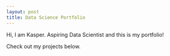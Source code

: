 ```yaml
---
layout: post
title: Data Science Portfolio
---
```


Hi, I am Kasper. Aspiring Data Scientist and this is my portfolio!

Check out my projects below.